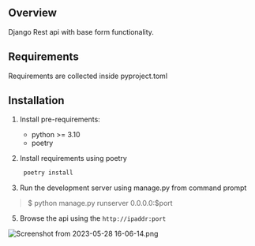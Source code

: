 ## Overview
Django Rest api with base form functionality.

## Requirements
 Requirements are collected inside pyproject.toml

## Installation
 1. Install pre-requirements:
    - python >= 3.10
    - poetry
2. Install requirements using poetry 
   ``` sh 
    poetry install
   ```

4. Run the development server using manage.py from command prompt
> $ python manage.py runserver 0.0.0.0:$port 

5. Browse the api using the `http://ipaddr:port`

![Screenshot from 2023-05-28 16-06-14.png](..%2F..%2F..%2FPictures%2FScreenshot%20from%202023-05-28%2016-06-14.png)

